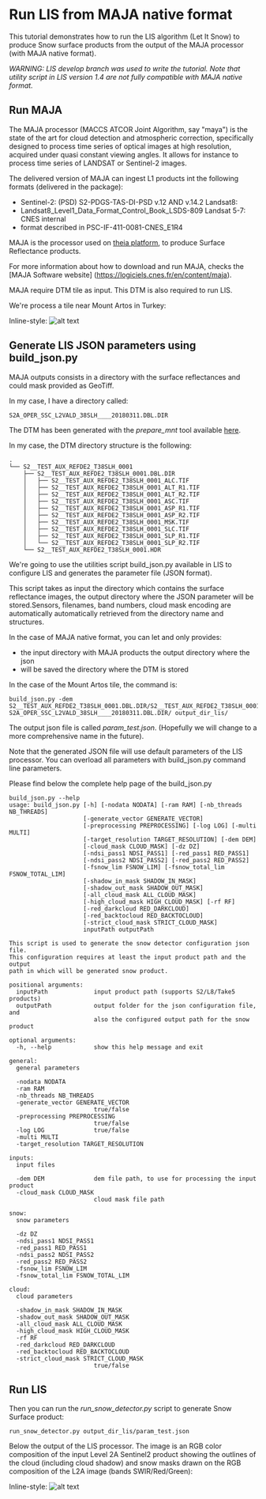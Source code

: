 # Run LIS from MAJA native format

This tutorial demonstrates how to run the LIS algorithm (Let It Snow) to produce
Snow surface products from the output of the MAJA processor (with MAJA native
format).

*WARNING: LIS develop branch was used to write the tutorial. Note that utility
 script in LIS version 1.4 are not fully compatible with MAJA native format.*

## Run MAJA

The MAJA processor (MACCS ATCOR Joint Algorithm, say "maya") is the state of the
art for cloud detection and atmospheric correction, specifically designed to
process time series of optical images at high resolution, acquired under quasi
constant viewing angles. It allows for instance to process time series of
LANDSAT or Sentinel-2 images.

The delivered version of MAJA can ingest L1 products int the following formats
(delivered in the package):

- Sentinel-2: (PSD) S2-PDGS-TAS-DI-PSD v.12 AND v.14.2 Landsat8:
- Landsat8_Level1_Data_Format_Control_Book_LSDS-809 Landsat 5-7: CNES internal
- format described in PSC-IF-411-0081-CNES_E1R4

MAJA is the processor used on [theia platform](http://www.theia-land.fr), to
produce Surface Reflectance products.

For more information about how to download and run MAJA, checks the [MAJA
Software website] (https://logiciels.cnes.fr/en/content/maja).

MAJA require DTM tile as input. This DTM is also required to run LIS.

We're process a tile near Mount Artos in Turkey:

Inline-style: ![alt text](images/artos-rgb.png "Mount Artos Sentinel-2A RGB
composition")

## Generate LIS JSON parameters using build_json.py

MAJA outputs consists in a directory with the surface reflectances and could
mask provided as GeoTiff.

In my case, I have a directory called:

```
S2A_OPER_SSC_L2VALD_38SLH____20180311.DBL.DIR
```

The DTM has been generated with the *prepare_mnt* tool available
[here](http://tully.ups-tlse.fr/olivier/prepare_mnt).

In my case, the DTM directory structure is the following:

```
.
└── S2__TEST_AUX_REFDE2_T38SLH_0001
    ├── S2__TEST_AUX_REFDE2_T38SLH_0001.DBL.DIR
    │   ├── S2__TEST_AUX_REFDE2_T38SLH_0001_ALC.TIF
    │   ├── S2__TEST_AUX_REFDE2_T38SLH_0001_ALT_R1.TIF
    │   ├── S2__TEST_AUX_REFDE2_T38SLH_0001_ALT_R2.TIF
    │   ├── S2__TEST_AUX_REFDE2_T38SLH_0001_ASC.TIF
    │   ├── S2__TEST_AUX_REFDE2_T38SLH_0001_ASP_R1.TIF
    │   ├── S2__TEST_AUX_REFDE2_T38SLH_0001_ASP_R2.TIF
    │   ├── S2__TEST_AUX_REFDE2_T38SLH_0001_MSK.TIF
    │   ├── S2__TEST_AUX_REFDE2_T38SLH_0001_SLC.TIF
    │   ├── S2__TEST_AUX_REFDE2_T38SLH_0001_SLP_R1.TIF
    │   └── S2__TEST_AUX_REFDE2_T38SLH_0001_SLP_R2.TIF
    └── S2__TEST_AUX_REFDE2_T38SLH_0001.HDR
```

We're going to use the utilities script build_json.py available in LIS to
configure LIS and generates the parameter file (JSON format).

This script takes as input the directory which contains the surface reflectance
images, the output directory where the JSON parameter will be stored.Sensors,
filenames, band numbers, cloud mask encoding are automatically automatically
retrieved from the directory name and structures.

In the case of MAJA native format, you can let and only provides:

- the input directory with MAJA products the output directory where the json
- will be saved the directory where the DTM is stored

In the case of the Mount Artos tile, the command is:

```
build_json.py -dem S2__TEST_AUX_REFDE2_T38SLH_0001.DBL.DIR/S2__TEST_AUX_REFDE2_T38SLH_0001_ALT_R2.TIF  S2A_OPER_SSC_L2VALD_38SLH____20180311.DBL.DIR/ output_dir_lis/
```
The output json file is called *param_test.json*. (Hopefully we will change to a
more comprehensive name in the future).

Note that the generated JSON file will use default parameters of the LIS
processor. You can overload all parameters with build_json.py command line
parameters.

Please find below the complete help page of the build_json.py

```
build_json.py --help
usage: build_json.py [-h] [-nodata NODATA] [-ram RAM] [-nb_threads NB_THREADS]
                     [-generate_vector GENERATE_VECTOR]
                     [-preprocessing PREPROCESSING] [-log LOG] [-multi MULTI]
                     [-target_resolution TARGET_RESOLUTION] [-dem DEM]
                     [-cloud_mask CLOUD_MASK] [-dz DZ]
                     [-ndsi_pass1 NDSI_PASS1] [-red_pass1 RED_PASS1]
                     [-ndsi_pass2 NDSI_PASS2] [-red_pass2 RED_PASS2]
                     [-fsnow_lim FSNOW_LIM] [-fsnow_total_lim FSNOW_TOTAL_LIM]
                     [-shadow_in_mask SHADOW_IN_MASK]
                     [-shadow_out_mask SHADOW_OUT_MASK]
                     [-all_cloud_mask ALL_CLOUD_MASK]
                     [-high_cloud_mask HIGH_CLOUD_MASK] [-rf RF]
                     [-red_darkcloud RED_DARKCLOUD]
                     [-red_backtocloud RED_BACKTOCLOUD]
                     [-strict_cloud_mask STRICT_CLOUD_MASK]
                     inputPath outputPath

This script is used to generate the snow detector configuration json file.
This configuration requires at least the input product path and the output
path in which will be generated snow product.

positional arguments:
  inputPath             input product path (supports S2/L8/Take5 products)
  outputPath            output folder for the json configuration file, and
                        also the configured output path for the snow product

optional arguments:
  -h, --help            show this help message and exit

general:
  general parameters

  -nodata NODATA
  -ram RAM
  -nb_threads NB_THREADS
  -generate_vector GENERATE_VECTOR
                        true/false
  -preprocessing PREPROCESSING
                        true/false
  -log LOG              true/false
  -multi MULTI
  -target_resolution TARGET_RESOLUTION

inputs:
  input files

  -dem DEM              dem file path, to use for processing the input product
  -cloud_mask CLOUD_MASK
                        cloud mask file path

snow:
  snow parameters

  -dz DZ
  -ndsi_pass1 NDSI_PASS1
  -red_pass1 RED_PASS1
  -ndsi_pass2 NDSI_PASS2
  -red_pass2 RED_PASS2
  -fsnow_lim FSNOW_LIM
  -fsnow_total_lim FSNOW_TOTAL_LIM

cloud:
  cloud parameters

  -shadow_in_mask SHADOW_IN_MASK
  -shadow_out_mask SHADOW_OUT_MASK
  -all_cloud_mask ALL_CLOUD_MASK
  -high_cloud_mask HIGH_CLOUD_MASK
  -rf RF
  -red_darkcloud RED_DARKCLOUD
  -red_backtocloud RED_BACKTOCLOUD
  -strict_cloud_mask STRICT_CLOUD_MASK
                        true/false
```
## Run LIS

Then you can run the *run_snow_detector.py* script to generate Snow Surface
product:

```
run_snow_detector.py output_dir_lis/param_test.json
```

Below the output of the LIS processor. The image is an RGB color composition of
the input Level 2A Sentinel2 product showing the outlines of the cloud
(including cloud shadow) and snow masks drawn on the RGB composition of the L2A
image (bands SWIR/Red/Green):

Inline-style: ![alt text](images/artos-lis-compo.png "Mount Artos Sentinel-2A
Snow detection result")
